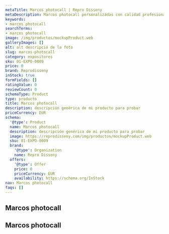 ```yaml
---
metaTitle: Marcos photocall | Repro Disseny
metaDescription: Marcos photocall personalizadas con calidad profesional en Cataluña.
keywords:
- marcos photocall
searchTerms:
- marcos photocall
image: /img/productos/mockupProduct.web
galleryImages: []
alt: alt descripció de la foto
slug: marcos-photocall
category: expositores
sku: 01-EXPO-0009
price: 0
brand: Reprodisseny
inStock: true
formFields: []
ratingValue: 0
reviewCount: 0
schemaType: Product
type: producto
title: Marcos photocall
description: descripción genérica de mi producto para probar
priceCurrency: EUR
schema:
  '@type': Product
  name: Marcos photocall
  description: descripción genérica de mi producto para probar
  image: https://reprodisseny.com/img/productos/mockupProduct.web
  sku: 01-EXPO-0009
  brand:
    '@type': Organization
    name: Repro Disseny
  offers:
    '@type': Offer
    price: 0
    priceCurrency: EUR
    availability: https://schema.org/InStock
nav: Marcos photocall
faqs: []
---
```


## Marcos photocall

## Marcos photocall
